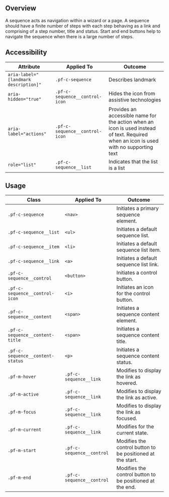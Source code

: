 ## Overview

A sequence acts as navigation within a wizard or a page. A sequence should have a finite number of steps with each step behaving as a link and comprising of a step number, title and status. Start and end buttons help to navigate the sequence when there is a large number of steps. 

## Accessibility

| Attribute | Applied To | Outcome |
| -- | -- | -- |
| `aria-label="[landmark description]"` | `.pf-c-sequence` | Describes <sequence> landmark |
| `aria-hidden="true"` | `.pf-c-sequence__control-icon` | Hides the icon from assistive technologies |
| `aria-label="actions"` | `.pf-c-sequence__control-icon` | Provides an accessible name for the action when an icon is used instead of text. Required when an icon is used with no supporting text |
| `role="list"` | `.pf-c-sequence__list` | Indicates that the list is a list |

## Usage

| Class | Applied To | Outcome |
| -- | -- | -- |
| `.pf-c-sequence` | `<nav>` |  Initiates a primary sequence element. |
| `.pf-c-sequence__list` | `<ul>` | Initiates a default sequence list. |
| `.pf-c-sequence__item` | `<li>` | Initiates a default sequence list item. |
| `.pf-c-sequence__link` | `<a>` | Initiates a default sequence list link. |
| `.pf-c-sequence__control` | `<button>` | Initiates a control button. |
| `.pf-c-sequence__control-icon` | `<i>` | Initiates an icon for the control button. |
| `.pf-c-sequence__content` | `<span>` | Initiates a sequence content element. |
| `.pf-c-sequence__content-title` | `<span>` | Initiates a sequence content title. |
| `.pf-c-sequence__content-status` | `<p>` | Initiates a sequence content status. |
| `.pf-m-hover` | `.pf-c-sequence__link` | Modifies to display the link as hovered. |
| `.pf-m-active` | `.pf-c-sequence__link` | Modifies to display the link as active. |
| `.pf-m-focus` | `.pf-c-sequence__link` | Modifies to display the link as focused. |
| `.pf-m-current` | `.pf-c-sequence__link` | Modifies for the current state. |
| `.pf-m-start` | `.pf-c-sequence__control` | Modifies the control button to be positioned at the start. |
| `.pf-m-end` | `.pf-c-sequence__control` | Modifies the control button to be positioned at the end. |